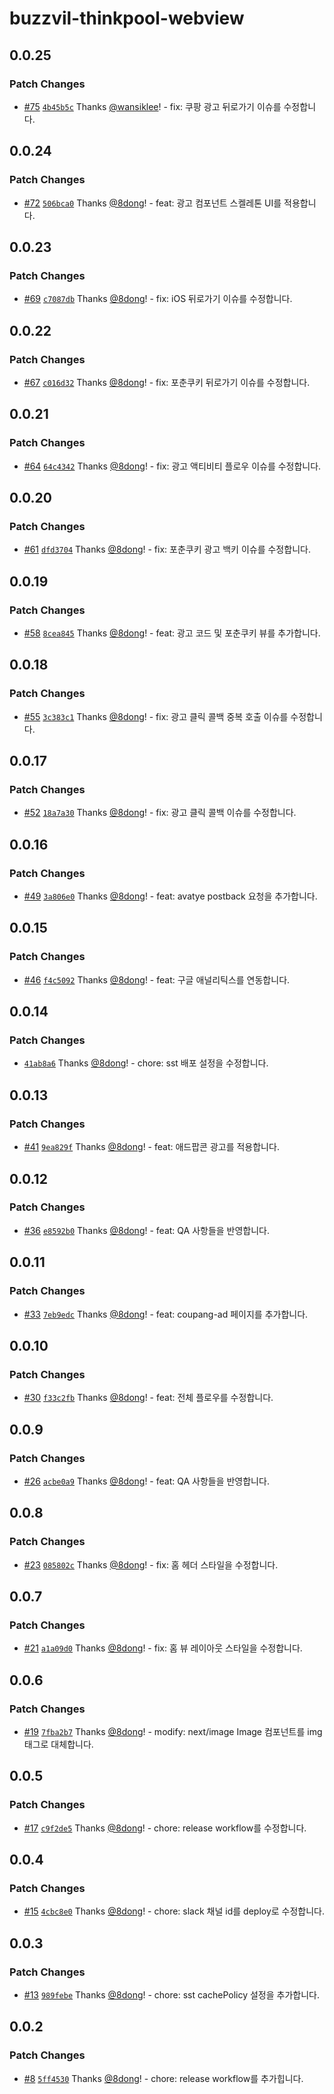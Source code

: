 # buzzvil-thinkpool-webview

## 0.0.25

### Patch Changes

- [#75](https://github.com/TENQUBE/aipicks-avabuzz/pull/75) [`4b45b5c`](https://github.com/TENQUBE/aipicks-avabuzz/commit/4b45b5cf5c13e37cc7bde63d2c3e16e001cd4842) Thanks [@wansiklee](https://github.com/wansiklee)! - fix: 쿠팡 광고 뒤로가기 이슈를 수정합니다.

## 0.0.24

### Patch Changes

- [#72](https://github.com/TENQUBE/aipicks-avabuzz/pull/72) [`506bca0`](https://github.com/TENQUBE/aipicks-avabuzz/commit/506bca0317f549d23d98fead3ee1c358bad33378) Thanks [@8dong](https://github.com/8dong)! - feat: 광고 컴포넌트 스켈레톤 UI를 적용합니다.

## 0.0.23

### Patch Changes

- [#69](https://github.com/TENQUBE/aipicks-avabuzz/pull/69) [`c7087db`](https://github.com/TENQUBE/aipicks-avabuzz/commit/c7087db2fac379101f6b1f6f5ec941ed2d44c244) Thanks [@8dong](https://github.com/8dong)! - fix: iOS 뒤로가기 이슈를 수정합니다.

## 0.0.22

### Patch Changes

- [#67](https://github.com/TENQUBE/aipicks-avabuzz/pull/67) [`c016d32`](https://github.com/TENQUBE/aipicks-avabuzz/commit/c016d32cdb3e5f8a9a8dcab2f642e2c33a316be4) Thanks [@8dong](https://github.com/8dong)! - fix: 포춘쿠키 뒤로가기 이슈를 수정합니다.

## 0.0.21

### Patch Changes

- [#64](https://github.com/TENQUBE/aipicks-avabuzz/pull/64) [`64c4342`](https://github.com/TENQUBE/aipicks-avabuzz/commit/64c4342ced92a6a38f8bd4d2ba39818225800b5d) Thanks [@8dong](https://github.com/8dong)! - fix: 광고 액티비티 플로우 이슈를 수정합니다.

## 0.0.20

### Patch Changes

- [#61](https://github.com/TENQUBE/aipicks-avabuzz/pull/61) [`dfd3704`](https://github.com/TENQUBE/aipicks-avabuzz/commit/dfd3704462cb7432a41c104890e00bac4794e947) Thanks [@8dong](https://github.com/8dong)! - fix: 포춘쿠키 광고 백키 이슈를 수정합니다.

## 0.0.19

### Patch Changes

- [#58](https://github.com/TENQUBE/aipicks-avabuzz/pull/58) [`8cea845`](https://github.com/TENQUBE/aipicks-avabuzz/commit/8cea845880f0d9c0d473ea5ec7f3becd2b6c5ab9) Thanks [@8dong](https://github.com/8dong)! - feat: 광고 코드 및 포춘쿠키 뷰를 추가합니다.

## 0.0.18

### Patch Changes

- [#55](https://github.com/TENQUBE/aipicks-avabuzz/pull/55) [`3c383c1`](https://github.com/TENQUBE/aipicks-avabuzz/commit/3c383c15bf29638e93c5f3516dc5bd4166ecc2e7) Thanks [@8dong](https://github.com/8dong)! - fix: 광고 클릭 콜백 중복 호출 이슈를 수정합니다.

## 0.0.17

### Patch Changes

- [#52](https://github.com/TENQUBE/aipicks-avabuzz/pull/52) [`18a7a30`](https://github.com/TENQUBE/aipicks-avabuzz/commit/18a7a30bb19ccc25729597ec26bde012cdde483b) Thanks [@8dong](https://github.com/8dong)! - fix: 광고 클릭 콜백 이슈를 수정합니다.

## 0.0.16

### Patch Changes

- [#49](https://github.com/TENQUBE/aipicks-avabuzz/pull/49) [`3a806e0`](https://github.com/TENQUBE/aipicks-avabuzz/commit/3a806e062cb26a4d7576a34f48f3a443dda16b3f) Thanks [@8dong](https://github.com/8dong)! - feat: avatye postback 요청을 추가합니다.

## 0.0.15

### Patch Changes

- [#46](https://github.com/TENQUBE/aipicks-avabuzz/pull/46) [`f4c5092`](https://github.com/TENQUBE/aipicks-avabuzz/commit/f4c5092d5c5a336b175f4fd0e1de4b7116638cb0) Thanks [@8dong](https://github.com/8dong)! - feat: 구글 애널리틱스를 연동합니다.

## 0.0.14

### Patch Changes

- [`41ab8a6`](https://github.com/TENQUBE/aipicks-avabuzz/commit/41ab8a6643bdd8ee3d4648a953036325fd9674a8) Thanks [@8dong](https://github.com/8dong)! - chore: sst 배포 설정을 수정합니다.

## 0.0.13

### Patch Changes

- [#41](https://github.com/TENQUBE/buzzvil-thinkpool-webview/pull/41) [`9ea829f`](https://github.com/TENQUBE/buzzvil-thinkpool-webview/commit/9ea829f7dd1490ebf68acfe531a9eaac02553642) Thanks [@8dong](https://github.com/8dong)! - feat: 애드팝콘 광고를 적용합니다.

## 0.0.12

### Patch Changes

- [#36](https://github.com/TENQUBE/buzzvil-thinkpool-webview/pull/36) [`e8592b0`](https://github.com/TENQUBE/buzzvil-thinkpool-webview/commit/e8592b0220f19a8c42721c41024557111f57f0fc) Thanks [@8dong](https://github.com/8dong)! - feat: QA 사항들을 반영합니다.

## 0.0.11

### Patch Changes

- [#33](https://github.com/TENQUBE/buzzvil-thinkpool-webview/pull/33) [`7eb9edc`](https://github.com/TENQUBE/buzzvil-thinkpool-webview/commit/7eb9edcba22a03192ea15b7caeea7d2d596e5ef5) Thanks [@8dong](https://github.com/8dong)! - feat: coupang-ad 페이지를 추가합니다.

## 0.0.10

### Patch Changes

- [#30](https://github.com/TENQUBE/buzzvil-thinkpool-webview/pull/30) [`f33c2fb`](https://github.com/TENQUBE/buzzvil-thinkpool-webview/commit/f33c2fbb35d99c848f424af030bd6c0e9f8f9c69) Thanks [@8dong](https://github.com/8dong)! - feat: 전체 플로우를 수정합니다.

## 0.0.9

### Patch Changes

- [#26](https://github.com/TENQUBE/buzzvil-thinkpool-webview/pull/26) [`acbe0a9`](https://github.com/TENQUBE/buzzvil-thinkpool-webview/commit/acbe0a9e82be662bd907a3f08c6c9c1789da81d2) Thanks [@8dong](https://github.com/8dong)! - feat: QA 사항들을 반영합니다.

## 0.0.8

### Patch Changes

- [#23](https://github.com/TENQUBE/buzzvil-thinkpool-webview/pull/23) [`085802c`](https://github.com/TENQUBE/buzzvil-thinkpool-webview/commit/085802c6057aad2e00775691b732ba1bd94c81f2) Thanks [@8dong](https://github.com/8dong)! - fix: 홈 헤더 스타일을 수정합니다.

## 0.0.7

### Patch Changes

- [#21](https://github.com/TENQUBE/buzzvil-thinkpool-webview/pull/21) [`a1a09d0`](https://github.com/TENQUBE/buzzvil-thinkpool-webview/commit/a1a09d05aaf497cb21abd23e476d5108c4aebc6a) Thanks [@8dong](https://github.com/8dong)! - fix: 홈 뷰 레이아웃 스타일을 수정합니다.

## 0.0.6

### Patch Changes

- [#19](https://github.com/TENQUBE/buzzvil-thinkpool-webview/pull/19) [`7fba2b7`](https://github.com/TENQUBE/buzzvil-thinkpool-webview/commit/7fba2b73fa1175d17be7bdac6b9e1ac8e5c66372) Thanks [@8dong](https://github.com/8dong)! - modify: next/image Image 컴포넌트를 img 태그로 대체합니다.

## 0.0.5

### Patch Changes

- [#17](https://github.com/TENQUBE/buzzvil-thinkpool-webview/pull/17) [`c9f2de5`](https://github.com/TENQUBE/buzzvil-thinkpool-webview/commit/c9f2de5da845cf002339d83438e91150c9ddf6e9) Thanks [@8dong](https://github.com/8dong)! - chore: release workflow를 수정합니다.

## 0.0.4

### Patch Changes

- [#15](https://github.com/TENQUBE/buzzvil-thinkpool-webview/pull/15) [`4cbc8e0`](https://github.com/TENQUBE/buzzvil-thinkpool-webview/commit/4cbc8e03a2ab948545e2da5df6a6a06668ac2546) Thanks [@8dong](https://github.com/8dong)! - chore: slack 채널 id를 deploy로 수정합니다.

## 0.0.3

### Patch Changes

- [#13](https://github.com/TENQUBE/buzzvil-thinkpool-webview/pull/13) [`989febe`](https://github.com/TENQUBE/buzzvil-thinkpool-webview/commit/989febe79bccc7884ed0c76f012ce02ebcc9cf8c) Thanks [@8dong](https://github.com/8dong)! - chore: sst cachePolicy 설정을 추가합니다.

## 0.0.2

### Patch Changes

- [#8](https://github.com/TENQUBE/buzzvil-thinkpool-webview/pull/8) [`5ff4530`](https://github.com/TENQUBE/buzzvil-thinkpool-webview/commit/5ff45305905ef6140451fe209c251de1f940b42f) Thanks [@8dong](https://github.com/8dong)! - chore: release workflow를 추가힙니다.
